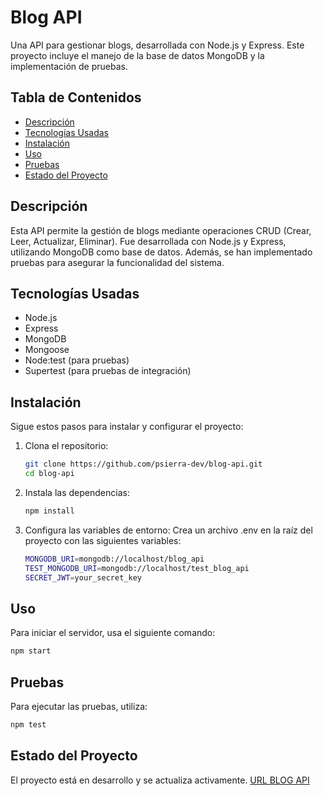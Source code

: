 # Blog API

Una API para gestionar blogs, desarrollada con Node.js y Express. Este proyecto incluye el manejo de la base de datos MongoDB y la implementación de pruebas.

## Tabla de Contenidos

- [Descripción](#descripción)
- [Tecnologías Usadas](#tecnologías-usadas)
- [Instalación](#instalación)
- [Uso](#uso)
- [Pruebas](#pruebas)
- [Estado del Proyecto](#estado-del-proyecto)
## Descripción

Esta API permite la gestión de blogs mediante operaciones CRUD (Crear, Leer, Actualizar, Eliminar). Fue desarrollada con Node.js y Express, utilizando MongoDB como base de datos. Además, se han implementado pruebas para asegurar la funcionalidad del sistema.

## Tecnologías Usadas

- Node.js
- Express
- MongoDB
- Mongoose
- Node:test (para pruebas)
- Supertest (para pruebas de integración)

## Instalación

Sigue estos pasos para instalar y configurar el proyecto:

1. Clona el repositorio:
   ```bash
   git clone https://github.com/psierra-dev/blog-api.git
   cd blog-api
2. Instala las dependencias:
    ```bash
    npm install

3. Configura las variables de entorno:
  Crea un archivo .env en la raíz del proyecto con las siguientes variables:
    ```bash
    MONGODB_URI=mongodb://localhost/blog_api
    TEST_MONGODB_URI=mongodb://localhost/test_blog_api
    SECRET_JWT=your_secret_key
    
## Uso

Para iniciar el servidor, usa el siguiente comando:
```bash
npm start
```

## Pruebas

Para ejecutar las pruebas, utiliza:
```bash
npm test
```

## Estado del Proyecto

El proyecto está en desarrollo y se actualiza activamente.
[URL BLOG API](https://blog-api-lxzw.onrender.com/)
